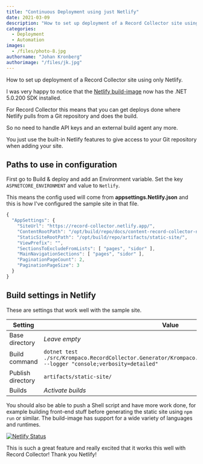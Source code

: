 ```yaml
---
title: "Continuous Deployment using just Netlify"
date: 2021-03-09
description: "How to set up deployment of a Record Collector site using only Netlify."
categories:
  - Deployment
  - Automation
images:
  - /files/photo-8.jpg
authorname: "Johan Kronberg"
authorimage: "/files/jk.jpg"
---
```

How to set up deployment of a Record Collector site using only Netlify.
<!--more-->
I was very happy to notice that the [Netlify build-image](https://github.com/netlify/build-image) now has the .NET 5.0.200 SDK installed.

For Record Collector this means that you can get deploys done where Netlify pulls from a Git repository and does the build.

So no need to handle API keys and an external build agent any more.

You just use the built-in Netlify features to give access to your Git repository when adding your site.

## Paths to use in configuration

First go to Build & deploy and add an Environment variable. Set the key `ASPNETCORE_ENVIRONMENT` and value to `Netlify`.

This means the config used will come from **appsettings.Netlify.json** and this is how I've configured the sample site in that file.

```js
{
  "AppSettings": {
    "SiteUrl": "https://record-collector.netlify.app/",
    "ContentRootPath": "/opt/build/repo/docs/content-record-collector-net/",
    "StaticSiteRootPath": "/opt/build/repo/artifacts/static-site/",
    "ViewPrefix": "",
    "SectionsToExcludeFromLists": [ "pages", "sidor" ],
    "MainNavigationSections": [ "pages", "sidor" ],
    "PaginationPageCount": 2,
    "PaginationPageSize": 3
  }
}

```

## Build settings in Netlify

These are settings that work well with the sample site.

| Setting           | Value                    |
|-------------------|--------------------------|
| Base directory    | *Leave empty*            |
| Build command     | `dotnet test ./src/Krompaco.RecordCollector.Generator/Krompaco.RecordCollector.Generator.csproj --logger "console;verbosity=detailed"` |
| Publish directory | `artifacts/static-site/` |
| Builds            | *Activate builds*        |

 You should also be able to push a Shell script and have more work done, for example building front-end stuff before generating the static site using `npm run` or similar. The build-image has support for a wide variety of languages and runtimes.

[![Netlify Status](https://api.netlify.com/api/v1/badges/97fc0268-36e9-408f-995c-13ed2605a11e/deploy-status)](https://record-collector.netlify.app/)

This is such a great feature and really excited that it works this well with Record Collector! Thank you Netlify!
